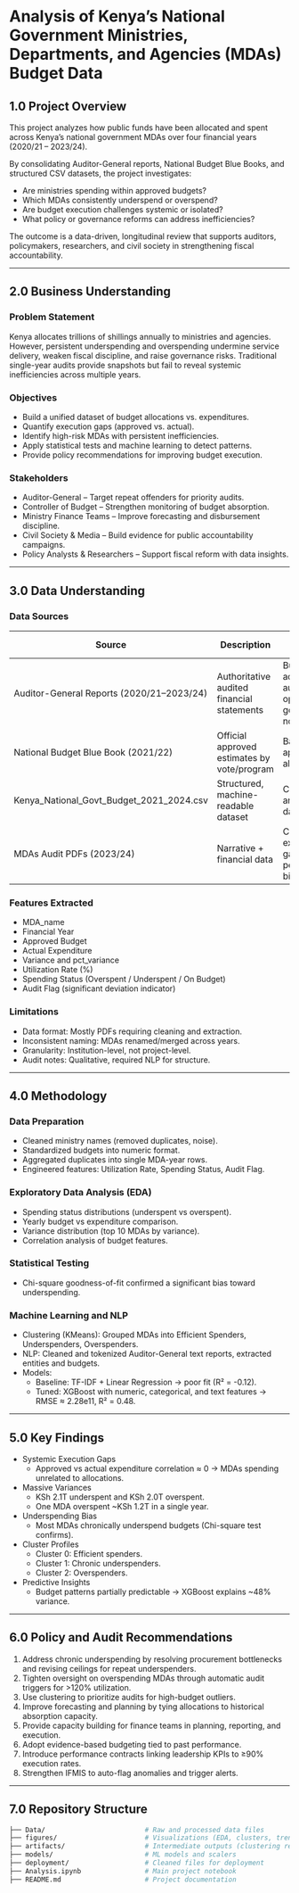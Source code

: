 # Analysis of Kenya’s National Government Ministries, Departments, and Agencies (MDAs) Budget Data  

## 1.0 Project Overview  
This project analyzes how public funds have been allocated and spent across Kenya’s national government MDAs over four financial years (2020/21 – 2023/24).  

By consolidating Auditor-General reports, National Budget Blue Books, and structured CSV datasets, the project investigates:  
- Are ministries spending within approved budgets?  
- Which MDAs consistently underspend or overspend?  
- Are budget execution challenges systemic or isolated?  
- What policy or governance reforms can address inefficiencies?  

The outcome is a data-driven, longitudinal review that supports auditors, policymakers, researchers, and civil society in strengthening fiscal accountability.  

---

## 2.0 Business Understanding  

### Problem Statement  
Kenya allocates trillions of shillings annually to ministries and agencies. However, persistent underspending and overspending undermine service delivery, weaken fiscal discipline, and raise governance risks. Traditional single-year audits provide snapshots but fail to reveal systemic inefficiencies across multiple years.  

### Objectives  
- Build a unified dataset of budget allocations vs. expenditures.  
- Quantify execution gaps (approved vs. actual).  
- Identify high-risk MDAs with persistent inefficiencies.  
- Apply statistical tests and machine learning to detect patterns.  
- Provide policy recommendations for improving budget execution.  

### Stakeholders  
- Auditor-General – Target repeat offenders for priority audits.  
- Controller of Budget – Strengthen monitoring of budget absorption.  
- Ministry Finance Teams – Improve forecasting and disbursement discipline.  
- Civil Society & Media – Build evidence for public accountability campaigns.  
- Policy Analysts & Researchers – Support fiscal reform with data insights.  

---

## 3.0 Data Understanding  

### Data Sources  
| Source | Description | Role in Project |
|--------|-------------|-----------------|
| Auditor-General Reports (2020/21–2023/24) | Authoritative audited financial statements | Budget vs. actuals, audit opinions, governance notes |
| National Budget Blue Book (2021/22) | Official approved estimates by vote/program | Baseline for approved allocations |
| Kenya_National_Govt_Budget_2021_2024.csv | Structured, machine-readable dataset | Core analysis dataset |
| MDAs Audit PDFs (2023/24) | Narrative + financial data | Context on execution gaps, pending bills |

### Features Extracted  
- MDA_name  
- Financial Year  
- Approved Budget  
- Actual Expenditure  
- Variance and pct_variance  
- Utilization Rate (%)  
- Spending Status (Overspent / Underspent / On Budget)  
- Audit Flag (significant deviation indicator)  

### Limitations  
- Data format: Mostly PDFs requiring cleaning and extraction.  
- Inconsistent naming: MDAs renamed/merged across years.  
- Granularity: Institution-level, not project-level.  
- Audit notes: Qualitative, required NLP for structure.  

---

## 4.0 Methodology  

### Data Preparation  
- Cleaned ministry names (removed duplicates, noise).  
- Standardized budgets into numeric format.  
- Aggregated duplicates into single MDA-year rows.  
- Engineered features: Utilization Rate, Spending Status, Audit Flag.  

### Exploratory Data Analysis (EDA)  
- Spending status distributions (underspent vs overspent).  
- Yearly budget vs expenditure comparison.  
- Variance distribution (top 10 MDAs by variance).  
- Correlation analysis of budget features.  

### Statistical Testing  
- Chi-square goodness-of-fit confirmed a significant bias toward underspending.  

### Machine Learning and NLP  
- Clustering (KMeans): Grouped MDAs into Efficient Spenders, Underspenders, Overspenders.  
- NLP: Cleaned and tokenized Auditor-General text reports, extracted entities and budgets.  
- Models:  
  - Baseline: TF-IDF + Linear Regression → poor fit (R² = -0.12).  
  - Tuned: XGBoost with numeric, categorical, and text features → RMSE ≈ 2.28e11, R² = 0.48.  

---

## 5.0 Key Findings  

- Systemic Execution Gaps  
  - Approved vs actual expenditure correlation ≈ 0 → MDAs spending unrelated to allocations.  
- Massive Variances  
  - KSh 2.1T underspent and KSh 2.0T overspent.  
  - One MDA overspent ~KSh 1.2T in a single year.  
- Underspending Bias  
  - Most MDAs chronically underspend budgets (Chi-square test confirms).  
- Cluster Profiles  
  - Cluster 0: Efficient spenders.  
  - Cluster 1: Chronic underspenders.  
  - Cluster 2: Overspenders.  
- Predictive Insights  
  - Budget patterns partially predictable → XGBoost explains ~48% variance.  

---

## 6.0 Policy and Audit Recommendations  

1. Address chronic underspending by resolving procurement bottlenecks and revising ceilings for repeat underspenders.  
2. Tighten oversight on overspending MDAs through automatic audit triggers for >120% utilization.  
3. Use clustering to prioritize audits for high-budget outliers.  
4. Improve forecasting and planning by tying allocations to historical absorption capacity.  
5. Provide capacity building for finance teams in planning, reporting, and execution.  
6. Adopt evidence-based budgeting tied to past performance.  
7. Introduce performance contracts linking leadership KPIs to ≥90% execution rates.  
8. Strengthen IFMIS to auto-flag anomalies and trigger alerts.  

---

## 7.0 Repository Structure  

```bash
├── Data/                         # Raw and processed data files
├── figures/                      # Visualizations (EDA, clusters, trends)
├── artifacts/                    # Intermediate outputs (clustering results, cleaned data)
├── models/                       # ML models and scalers
├── deployment/                   # Cleaned files for deployment
├── Analysis.ipynb                # Main project notebook
├── README.md                     # Project documentation
